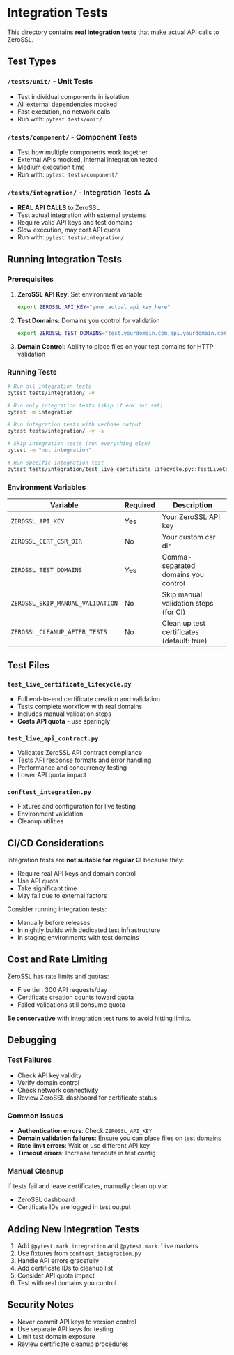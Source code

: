 # Integration Tests

This directory contains **real integration tests** that make actual API calls to ZeroSSL.

## Test Types

### `/tests/unit/` - Unit Tests
- Test individual components in isolation
- All external dependencies mocked
- Fast execution, no network calls
- Run with: `pytest tests/unit/`

### `/tests/component/` - Component Tests
- Test how multiple components work together
- External APIs mocked, internal integration tested
- Medium execution time
- Run with: `pytest tests/component/`

### `/tests/integration/` - Integration Tests ⚠️
- **REAL API CALLS** to ZeroSSL
- Test actual integration with external systems
- Require valid API keys and test domains
- Slow execution, may cost API quota
- Run with: `pytest tests/integration/`

## Running Integration Tests

### Prerequisites

1. **ZeroSSL API Key**: Set environment variable
   ```bash
   export ZEROSSL_API_KEY="your_actual_api_key_here"
   ```

2. **Test Domains**: Domains you control for validation
   ```bash
   export ZEROSSL_TEST_DOMAINS="test.yourdomain.com,api.yourdomain.com"
   ```

3. **Domain Control**: Ability to place files on your test domains for HTTP validation

### Running Tests

```bash
# Run all integration tests
pytest tests/integration/ -v

# Run only integration tests (skip if env not set)
pytest -m integration

# Run integration tests with verbose output
pytest tests/integration/ -v -s

# Skip integration tests (run everything else)
pytest -m "not integration"

# Run specific integration test
pytest tests/integration/test_live_certificate_lifecycle.py::TestLiveCertificateLifecycle::test_create_and_validate_certificate_http
```

### Environment Variables

| Variable                         | Required | Description                                |
|----------------------------------|----------|--------------------------------------------|
| `ZEROSSL_API_KEY`                | Yes      | Your ZeroSSL API key                       |
| `ZEROSSL_CERT_CSR_DIR`           | No       | Your custom csr dir                        |
| `ZEROSSL_TEST_DOMAINS`           | Yes      | Comma-separated domains you control        |
| `ZEROSSL_SKIP_MANUAL_VALIDATION` | No       | Skip manual validation steps (for CI)      |
| `ZEROSSL_CLEANUP_AFTER_TESTS`    | No       | Clean up test certificates (default: true) |

## Test Files

### `test_live_certificate_lifecycle.py`
- Full end-to-end certificate creation and validation
- Tests complete workflow with real domains
- Includes manual validation steps
- **Costs API quota** - use sparingly

### `test_live_api_contract.py`
- Validates ZeroSSL API contract compliance
- Tests API response formats and error handling
- Performance and concurrency testing
- Lower API quota impact

### `conftest_integration.py`
- Fixtures and configuration for live testing
- Environment validation
- Cleanup utilities

## CI/CD Considerations

Integration tests are **not suitable for regular CI** because they:
- Require real API keys and domain control
- Use API quota
- Take significant time
- May fail due to external factors

Consider running integration tests:
- Manually before releases
- In nightly builds with dedicated test infrastructure
- In staging environments with test domains

## Cost and Rate Limiting

ZeroSSL has rate limits and quotas:
- Free tier: 300 API requests/day
- Certificate creation counts toward quota
- Failed validations still consume quota

**Be conservative** with integration test runs to avoid hitting limits.

## Debugging

### Test Failures
- Check API key validity
- Verify domain control
- Check network connectivity
- Review ZeroSSL dashboard for certificate status

### Common Issues
- **Authentication errors**: Check `ZEROSSL_API_KEY`
- **Domain validation failures**: Ensure you can place files on test domains
- **Rate limit errors**: Wait or use different API key
- **Timeout errors**: Increase timeouts in test config

### Manual Cleanup
If tests fail and leave certificates, manually clean up via:
- ZeroSSL dashboard
- Certificate IDs are logged in test output

## Adding New Integration Tests

1. Add `@pytest.mark.integration` and `@pytest.mark.live` markers
2. Use fixtures from `conftest_integration.py`
3. Handle API errors gracefully
4. Add certificate IDs to cleanup list
5. Consider API quota impact
6. Test with real domains you control

## Security Notes

- Never commit API keys to version control
- Use separate API keys for testing
- Limit test domain exposure
- Review certificate cleanup procedures
